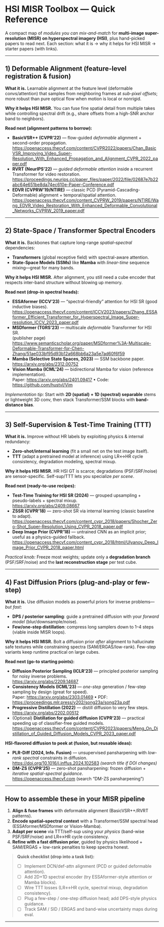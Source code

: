 # HSI MISR Toolbox — Quick Reference 

A compact map of *modules you can mix-and-match* for **multi-image super-resolution (MISR) on hyperspectral imagery (HSI)**, plus hand-picked papers to read next. Each section: what it is → why it helps for HSI MISR → starter papers (with links).

---

## 1) Deformable Alignment (feature-level registration & fusion)

**What it is.** Learnable alignment at the feature level (deformable convs/attention) that samples from neighboring frames at *sub-pixel offsets*; more robust than pure optical flow when motion is local or nonrigid.

**Why it helps HSI MISR.** You can fuse fine spatial detail from multiple takes while controlling spectral drift (e.g., share offsets from a high-SNR anchor band to neighbors).

**Read next (alignment patterns to borrow):**
- **BasicVSR++ (CVPR’22)** — flow-guided *deformable* alignment + second-order propagation.  
  https://openaccess.thecvf.com/content/CVPR2022/papers/Chan_BasicVSR_Improving_Video_Super-Resolution_With_Enhanced_Propagation_and_Alignment_CVPR_2022_paper.pdf
- **RVRT (NeurIPS’22)** — *guided deformable attention* inside a recurrent Transformer for video restoration.  
  https://proceedings.neurips.cc/paper_files/paper/2022/file/02687e7b22abc64e651be8da74ec610e-Paper-Conference.pdf
- **EDVR (CVPRW’19/NTIRE)** — classic PCD (Pyramid-Cascading-Deformable) alignment + temporal/spatial attention.  
  https://openaccess.thecvf.com/content_CVPRW_2019/papers/NTIRE/Wang_EDVR_Video_Restoration_With_Enhanced_Deformable_Convolutional_Networks_CVPRW_2019_paper.pdf

---

## 2) State-Space / Transformer **Spectral Encoders**

**What it is.** Backbones that capture long-range *spatial–spectral* dependencies:
- **Transformers** (global receptive field) with spectral-aware attention.
- **State-Space Models (SSMs)** like **Mamba** with *linear-time* sequence mixing—great for many bands.

**Why it helps HSI MISR.** After alignment, you still need a cube encoder that respects inter-band structure without blowing up memory.

**Read next (drop-in spectral heads):**
- **ESSAformer (ICCV’23)** — “spectral-friendly” attention for HSI SR (good inductive biases).  
  https://openaccess.thecvf.com/content/ICCV2023/papers/Zhang_ESSAformer_Efficient_Transformer_for_Hyperspectral_Image_Super-resolution_ICCV_2023_paper.pdf
- **MSDformer (TGRS’23)** — multiscale *deformable* Transformer for HSI SR.  
  (publisher page) https://www.semanticscholar.org/paper/MSDformer%3A-Multiscale-Deformable-Transformer-for-Chen-Zhang/51ae033bf95d93b12a668bb6a23a5e7ad60f6f59
- **Mamba (Selective State Spaces, 2023)** — SSM backbone paper.  
  https://arxiv.org/abs/2312.00752
- **Vision Mamba (ICML’24)** — bidirectional Mamba for vision (reference implementation).  
  Paper: https://arxiv.org/abs/2401.09417 • Code: https://github.com/hustvl/Vim

*Implementation tip:* Start with **2D (spatial) + 1D (spectral) separable** stems or lightweight 3D conv, then stack Transformer/SSM blocks with **band-distance bias**.

---

## 3) Self-Supervision & **Test-Time Training (TTT)**

**What it is.** Improve without HR labels by exploiting physics & internal redundancy:
- **Zero-shot/internal learning** (fit a small net on the test image itself).
- **TTT** (adapt a pretrained model at inference) using LR↔HR cycle consistency, degradation modeling, spectral mixup.

**Why it helps HSI MISR.** HR HSI GT is scarce; degradations (PSF/SRF/noise) are sensor-specific. Self-sup/TTT lets you specialize *per scene*.

**Read next (ready-to-use recipes):**
- **Test-Time Training for HSI SR (2024)** — grouped upsampling + pseudo-labels + spectral mixup.  
  https://arxiv.org/abs/2409.08667
- **ZSSR (CVPR’18)** — zero-shot SR via internal learning (classic baseline to adapt).  
  https://openaccess.thecvf.com/content_cvpr_2018/papers/Shocher_Zero-Shot_Super-Resolution_Using_CVPR_2018_paper.pdf
- **Deep Image Prior (CVPR’18)** — untrained CNN as an implicit prior; useful as a physics-guided fallback.  
  https://openaccess.thecvf.com/content_cvpr_2018/html/Ulyanov_Deep_Image_Prior_CVPR_2018_paper.html

*Practical knob:* Freeze most weights; update only a **degradation branch** (PSF/SRF/noise) and the **last reconstruction stage** per test cube.

---

## 4) **Fast Diffusion Priors** (plug-and-play or few-step)

**What it is.** Use diffusion models as powerful priors for inverse problems—*but fast*:
- **DPS / posterior sampling**: guide a pretrained diffusion with your *forward model* (blur/downsample/noise).
- **Few/one-step distillation**: compress long samplers down to 1–4 steps (viable inside MISR loops).

**Why it helps HSI MISR.** Bolt a diffusion prior *after* alignment to hallucinate safe textures while constraining spectra (SAM/ERGAS/low-rank). Few-step variants keep runtime practical on large cubes.

**Read next (go-to starting points):**
- **Diffusion Posterior Sampling (ICLR’23)** — principled posterior sampling for noisy inverse problems.  
  https://arxiv.org/abs/2209.14687
- **Consistency Models (ICML’23)** — *one-step* generation / few-step sampling by design (great for speed).  
  Paper: https://arxiv.org/abs/2303.01469 • PDF: https://proceedings.mlr.press/v202/song23a/song23a.pdf
- **Progressive Distillation (2022)** — distill diffusion to very few steps.  
  https://arxiv.org/abs/2202.00512
- (Optional) **Distillation for guided diffusion (CVPR’23)** — practical speeding up of classifier-free guided models.  
  https://openaccess.thecvf.com/content/CVPR2023/papers/Meng_On_Distillation_of_Guided_Diffusion_Models_CVPR_2023_paper.pdf

**HSI-flavored diffusion to peek at (fusion, but reusable ideas):**
- **PLR-Diff (2024, Info. Fusion)** — unsupervised pansharpening with *low-rank spectral* constraints in diffusion.  
  https://doi.org/10.1016/j.inffus.2024.102583  *(search title if DOI changes)*
- **DM-ZS (CVPR’25)** — zero-shot pansharpening: frozen diffusion + *iterative spatial-spectral guidance*.  
  https://openaccess.thecvf.com (search “DM-ZS pansharpening”)

---

## How to assemble these in your MISR pipeline

1) **Align & fuse frames** with deformable alignment (BasicVSR++/RVRT patterns).  
2) **Encode spatial–spectral context** with a Transformer/SSM spectral head (ESSAformer/MSDformer or Vision-Mamba).  
3) **Adapt per scene** via TTT/self-sup using your *physics* (band-wise PSF/SRF/noise) and LR↔HR cycle consistency.  
4) **Refine with a fast diffusion prior**, guided by physics likelihood + SAM/ERGAS + low-rank penalties to keep spectra honest.

> **Quick checklist (drop into a task list):**
> - [ ] Implement DCN/def-attn alignment (PCD or guided deformable attention).
> - [ ] Add 2D+1D spectral encoder (try ESSAformer-style attention or Mamba blocks).
> - [ ] Wire TTT losses (LR↔HR cycle, spectral mixup, degradation consistency).
> - [ ] Plug a few-step / one-step diffusion head; add DPS-style physics guidance.
> - [ ] Track SAM / SID / ERGAS and band-wise uncertainty maps during eval.

---
